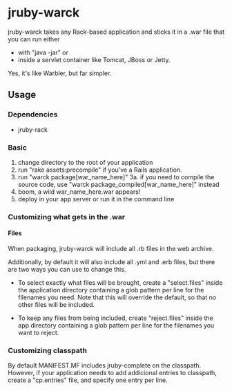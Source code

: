 # jruby-warck

jruby-warck takes any Rack-based application and sticks it in a .war file that you can run either

  * with "java -jar" or
  * inside a servlet container like Tomcat, JBoss or Jetty.

Yes, it's like Warbler, but far simpler.

## Usage

### Dependencies
  * jruby-rack

### Basic

  1. change directory to the root of your application
  2. run "rake assets:precompile" if you've a Rails application.
  3. run "warck package[war_name_here]"
    3a. if you need to compile the source code, use "warck package_compiled[war_name_here]" instead
  4. boom, a wild war_name_here.war appears!
  5. deploy in your app server or run it in the command line

### Customizing what gets in the .war

#### Files
When packaging, jruby-warck will include all .rb files in the web archive.

Additionally, by default it will also include all .yml and .erb files, but there are two ways you can use to change this.

* To select exactly what files will be brought, create a "select.files" inside the application directory containing a glob pattern per line for the filenames you need. Note that this will override the default, so that no other files will be included.

* To keep any files from being included, create "reject.files" inside the app directory containing a glob pattern per line for the filenames you want to reject.

### Customizing classpath
By default MANIFEST.MF includes jruby-complete on the classpath. However, if your application needs to add addicional entries to classpath, create a "cp.entries" file, and specify one entry per line.
